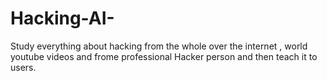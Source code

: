 # Hacking-AI-
Study everything about hacking from the whole over the internet , world youtube videos and frome professional Hacker person and then teach it to users.
